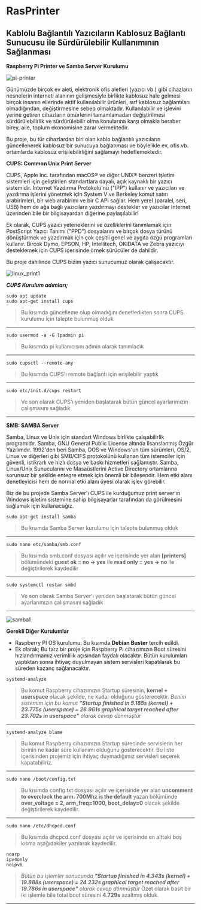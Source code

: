 # RasPrinter
## Kablolu Bağlantılı Yazıcıların Kablosuz Bağlantı Sunucusu ile Sürdürülebilir Kullanımının Sağlanması

**Raspberry Pi Printer ve Samba Server Kurulumu**

![pi-printer](https://user-images.githubusercontent.com/107308122/173188764-3f867339-1203-423b-b5d1-a9c4a2a3e1fa.png)

Günümüzde birçok ev aleti, elektronik ofis aletleri (yazıcı vb.) gibi cihazların nesnelerin interneti alanının gelişmesiyle birlikte kablosuz hale gelmesi birçok insanın ellerinde aktif kullanılabilir ürünleri, sırf kablosuz bağlantıları olmadığından, değiştirmesine sebep olmaktadır. Kullanılabilir ve işlevini yerine getiren cihazların ömürlerini tamamlamadan değiştirilmesi sürdürülebilirlik ve sürdürülebilir olma konularına karşı olmakla beraber birey, aile, toplum ekonomisine zarar vermektedir.

Bu proje, bu tür cihazlardan biri olan kablo bağlantılı yazıcıların güncellenerek kablosuz bir sunucuya bağlanması ve böylelikle ev, ofis vb. ortamlarda kablosuz erişilebilirliğini sağlamayı hedeflemektedir.

**CUPS: Common Unix Print Server**

CUPS, Apple Inc. tarafından macOS® ve diğer UNIX® benzeri işletim sistemleri için geliştirilen standartlara dayalı, açık kaynaklı bir yazıcı sistemidir. Internet Yazdırma Protokolü'nü ("IPP") kullanır ve yazıcıları ve yazdırma işlerini yönetmek için System V ve Berkeley komut satırı arabirimleri, bir web arabirimi ve bir C API sağlar. Hem yerel (paralel, seri, USB) hem de ağa bağlı yazıcılara yazdırmayı destekler ve yazıcılar Internet üzerinden bile bir bilgisayardan diğerine paylaşılabilir!

Ek olarak, CUPS yazıcı yeteneklerini ve özelliklerini tanımlamak için PostScript Yazıcı Tanımı ("PPD") dosyalarını ve birçok dosya türünü dönüştürmek ve yazdırmak için çok çeşitli genel ve aygıta özgü programları kullanır. Birçok Dymo, EPSON, HP, Intellitech, OKIDATA ve Zebra yazıcıyı desteklemek için CUPS içerisinde örnek sürücüler de dahildir.

Bu proje dahilinde CUPS bizim yazıcı sunucumuz olarak çalışacaktır.

![linux_print1](https://user-images.githubusercontent.com/107308122/173192386-49ce7290-344e-48cb-b2f1-97d7972ede41.gif)

***CUPS Kurulum adımları;***

```
sudo apt update
sudo apt-get install cups
```
>Bu kısımda güncelleme olup olmadığını denetledikten sonra CUPS kurulumu için talepte bulunmuş olduk 
-------------------------------------------------------------------------
```
sudo usermod -a -G lpadmin pi
```
>Bu kısımda pi kullanıcısını admin olarak tanımladık
-------------------------------------------------------------------------
```
sudo cupsctl --remote-any
```
>Bu kısımda CUPS'ı remote bağlantı için erişilebilir yaptık
-------------------------------------------------------------------------
```
sudo etc/init.d/cups restart
```
>Ve son olarak CUPS'ı yeniden başlatarak bütün güncel ayarlarımızın çalışmasını sağladık
-------------------------------------------------------------------------

**SMB: SAMBA Server**

Samba, Linux ve Unix için standart Windows birlikte çalışabilirlik programıdır. Samba, GNU General Public License altında lisanslanmış Özgür Yazılımdır. 1992'den beri Samba, DOS ve Windows'un tüm sürümleri, OS/2, Linux ve diğerleri gibi SMB/CIFS protokolünü kullanan tüm istemciler için güvenli, istikrarlı ve hızlı dosya ve baskı hizmetleri sağlamıştır. Samba, Linux/Unix Sunucularını ve Masaüstlerini Active Directory ortamlarına sorunsuz bir şekilde entegre etmek için önemli bir bileşendir. Hem etki alanı denetleyicisi hem de normal etki alanı üyesi olarak işlev görebilir. 

Biz de bu projede Samba Server'ı CUPS ile kurduğumuz print server'ın Windows işletim sistemine sahip bilgisayarlar tarafından da görülmesini sağlamak için kullanacağız.

```
sudo apt-get install samba
```
>Bu kısımda Samba Server kurulumu için talepte bulunmuş olduk 
-------------------------------------------------------------------------
```
sudo nano etc/samba/smb.conf
```
>Bu kısımda smb.conf dosyası açılır ve içerisinde yer alan **[printers]** bölümündeki **guest ok = no -> yes** ile **read only = yes -> no** ile değiştirilerek kaydedilir 
-------------------------------------------------------------------------
```
sudo systemctl restar smbd
```
>Ve son olarak Samba Server'ı yeniden başlatarak bütün güncel ayarlarımızın çalışmasını sağladık
-------------------------------------------------------------------------

![samba1](https://user-images.githubusercontent.com/107308122/173192394-0ff1ff27-a6e4-44ad-b3fc-bc009844b541.png)

**Gerekli Diğer Kurulumlar**
- Raspberry PI OS kurulumu: Bu kısımda  **Debian Buster** tercih edildi.
- Ek olarak; 
Bu tarz bir proje için Raspberry Pi cihazımızın Boot süresini hızlandırmamız verimlilik açısından faydalı olacaktır. Bütün kurulumları yaptıktan sonra ihtiyaç duyulmayan sistem servisleri kapatılarak bu süreden kazanç sağlanacaktır.


```
systemd-analyze
```
>Bu komut Raspberry cihazımızın Startup süresinin, **kernel + userspace** olacak şekilde, ne kadar olduğunu gösterecektir.
>*Benim sistemim için bu komut **"Startup finished in 5.185s (kernel) + 23.775s (userspace) = 28.961s graphical target reached after 23.702s in userspace"** olarak cevap dönmüştür* 
-------------------------------------------------------------------------


```
systemd-analyze blame
```
>Bu komut Raspberry cihazımızın Startup sürecinde servislerin her birinin ne kadar süre kullanımı olduğunu gösterecektir.
>Bu liste içerisinden projemiz için ihtiyaç duymadığımız servisleri seçerek kapatabiliriz.
-------------------------------------------------------------------------
```
sudo nano /boot/config.txt
```
>Bu kısımda config.txt dosyası açılır ve içerisinde yer alan **uncomment to overclock the arm. 700Mhz is the default** yazan bölümünde **over_voltage = 2, arm_freq=1000, boot_delay=0** olacak şekilde değiştirilerek kaydedilir.
-------------------------------------------------------------------------
```
sudo nano /etc/dhcpcd.conf
```
>Bu kısımda dhcpcd.conf dosyası açılır ve içerisinde en alttaki boş kısma aşağıdakiler yazılarak kaydedilir.
```
noarp
ipv4only
noipv6
```
>*Bütün bu işlemler sonucunda **"Startup finished in 4.343s (kernel) + 19.888s (userspace) = 24.232s graphical target reached after 19.786s in userspace"** olarak cevap dönmüştür*
>Özet olarak basit bir iki işlemle bile total boot süresini **4.729s** azaltmış olduk.
-------------------------------------------------------------------------
